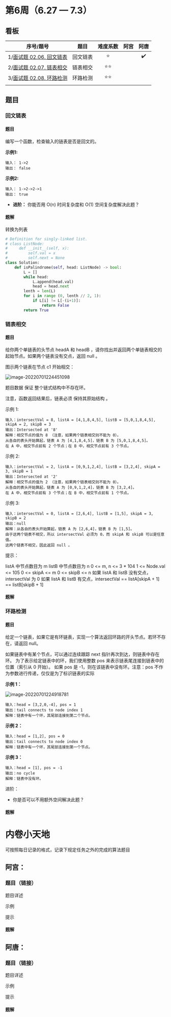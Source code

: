 # 第6周（6.27 — 7.3）

## 看板

|                          序号/题号                           |   题目   |   难度系数   | 阿宫 |        阿唐        |
| :----------------------------------------------------------: | :------: | :----------: | :--: | :----------------: |
| 1/[面试题 02.06. 回文链表](https://leetcode.cn/problems/palindrome-linked-list-lcci/) | 回文链表 |    :star:    |      | :heavy_check_mark: |
| 2/[面试题 02.07. 链表相交](https://leetcode.cn/problems/intersection-of-two-linked-lists-lcci/) | 链表相交 | :star::star: |      |                    |
| 3/[面试题 02.08. 环路检测](https://leetcode.cn/problems/linked-list-cycle-lcci/) | 环路检测 | :star::star: |      |                    |
|                                                              |          |              |      |                    |

## 题目

### 回文链表

#### 题目

编写一个函数，检查输入的链表是否是回文的。

**示例1:**

```
输入： 1->2
输出： false 
```

**示例2:**

```
输入： 1->2->2->1
输出： true 
```

- **进阶：**
  你能否用 O(n) 时间复杂度和 O(1) 空间复杂度解决此题？



#### 题解

转换为列表

```python
# Definition for singly-linked list.
# class ListNode:
#     def __init__(self, x):
#         self.val = x
#         self.next = None
class Solution:
    def isPalindrome(self, head: ListNode) -> bool:
        L = []
        while head:
            L.append(head.val)
            head = head.next
        lenth = len(L)
        for i in range (0, lenth // 2, 1):
            if L[i] != L[-(i+1)]:
                return False
        return True
```



### 链表相交

#### 题目

给你两个单链表的头节点 headA 和 headB ，请你找出并返回两个单链表相交的起始节点。如果两个链表没有交点，返回 null 。

图示两个链表在节点 c1 开始相交：

![image-20220701224451098](C:\Users\Tangshanjie\AppData\Roaming\Typora\typora-user-images\image-20220701224451098.png)

题目数据 保证 整个链式结构中不存在环。

注意，函数返回结果后，链表必须 保持其原始结构 。

示例 1:

```
输入：intersectVal = 8, listA = [4,1,8,4,5], listB = [5,0,1,8,4,5], skipA = 2, skipB = 3
输出：Intersected at '8'
解释：相交节点的值为 8 （注意，如果两个链表相交则不能为 0）。
从各自的表头开始算起，链表 A 为 [4,1,8,4,5]，链表 B 为 [5,0,1,8,4,5]。
在 A 中，相交节点前有 2 个节点；在 B 中，相交节点前有 3 个节点。
```

示例 2:

```
输入：intersectVal = 2, listA = [0,9,1,2,4], listB = [3,2,4], skipA = 3, skipB = 1
输出：Intersected at '2'
解释：相交节点的值为 2 （注意，如果两个链表相交则不能为 0）。
从各自的表头开始算起，链表 A 为 [0,9,1,2,4]，链表 B 为 [3,2,4]。
在 A 中，相交节点前有 3 个节点；在 B 中，相交节点前有 1 个节点。
```

示例 3:

```
输入：intersectVal = 0, listA = [2,6,4], listB = [1,5], skipA = 3, skipB = 2
输出：null
解释：从各自的表头开始算起，链表 A 为 [2,6,4]，链表 B 为 [1,5]。
由于这两个链表不相交，所以 intersectVal 必须为 0，而 skipA 和 skipB 可以是任意值。
这两个链表不相交，因此返回 null 。
```

提示：

listA 中节点数目为 m
listB 中节点数目为 n
0 <= m, n <= 3 * 104
1 <= Node.val <= 105
0 <= skipA <= m
0 <= skipB <= n
如果 listA 和 listB 没有交点，intersectVal 为 0
如果 listA 和 listB 有交点，intersectVal == listA[skipA + 1] == listB[skipB + 1]

#### 题解





### 环路检测

#### 题目

给定一个链表，如果它是有环链表，实现一个算法返回环路的开头节点。若环不存在，请返回 null。

如果链表中有某个节点，可以通过连续跟踪 next 指针再次到达，则链表中存在环。 为了表示给定链表中的环，我们使用整数 pos 来表示链表尾连接到链表中的位置（索引从 0 开始）。 如果 pos 是 -1，则在该链表中没有环。注意：pos 不作为参数进行传递，仅仅是为了标识链表的实际

**示例 1：**

![image-20220701224918781](C:\Users\Tangshanjie\AppData\Roaming\Typora\typora-user-images\image-20220701224918781.png)

```
输入：head = [3,2,0,-4], pos = 1
输出：tail connects to node index 1
解释：链表中有一个环，其尾部连接到第二个节点。
```

**示例 2：**

```
输入：head = [1,2], pos = 0
输出：tail connects to node index 0
解释：链表中有一个环，其尾部连接到第一个节点。
```

**示例 3：**

```
输入：head = [1], pos = -1
输出：no cycle
解释：链表中没有环。
```


进阶：

- 你是否可以不用额外空间解决此题？

#### 题解

#### 





# 内卷小天地

可按照每日记录的格式，记录下规定任务之外的完成的算法题目

## 阿宫：

### 题目（链接）

题目详述

示例

提示

#### 题解

## 阿唐：

### 题目（链接）

题目详述

示例

提示

#### 题解